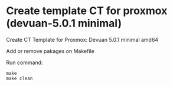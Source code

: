 # Create template CT for proxmox (devuan-5.0.1 minimal)
Create CT Template for Proxmox: Devuan 5.0.1 minimal amd64

Add or remove pakages on Makefile

Run command:
```
make
make clean
```